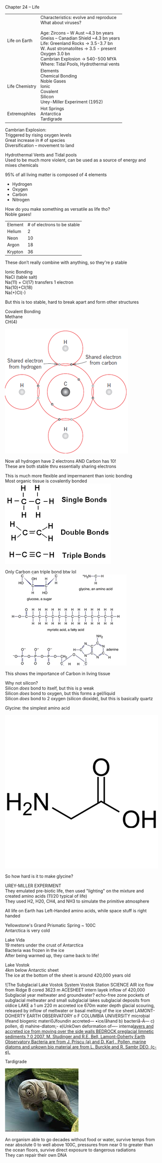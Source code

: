 Chapter 24 – Life
 
|   |   |
|---|---|
|Life on Earth|Characteristics: evolve and reproduce  <br>What about viruses?  <br>  <br>Age: Zircons – W Aust ~4.3 bn years  <br>Gneiss – Canadian Shield ~4.3 bn years  <br>Life: Greenland Rocks -> 3.5-3.7 bn  <br>W. Aust stromatolites -> 3.5 - present  <br>Oxygen 3.0 bn  <br>Cambrian Explosion -> 540-500 MYA  <br>Where: Tidal Pools, Hydrothermal vents|
|Life Chemistry|Elements  <br>Chemical Bonding  <br>Noble Gases  <br>Ionic  <br>Covalent  <br>Silicon  <br>Urey-Miller Experiment (1952)|
|Extremophiles|Hot Springs  <br>Antarctica  <br>Tardigrade|
 
Cambrian Explosion:  
Triggered by rising oxygen levels  
Great increase in # of species  
Diversification – movement to land
 
Hydrothermal Vents and Tidal pools  
Used to be much more violent, can be used as a source of energy and mixes chemicals
 
95% of all living matter is composed of 4 elements

- Hydrogen
- Oxygen
- Carbon
- Nitrogen
 
How do you make something as versatile as life tho?  
Noble gases!

|   |   |
|---|---|
|Element|# of electrons to be stable|
|Helium|2|
|Neon|10|
|Argon|18|
|Krypton|36|
 
These don’t really combine with anything, so they're p stable
 
Ionic Bonding  
NaCl (table salt)  
Na(11) + Cl(17) transfers 1 electron  
Na(10)+Cl(18)  
Na(+)Cl(-)
 
But this is too stable, hard to break apart and form other structures
 
Covalent Bonding  
Methane  
CH(4)

![Shared electron from hydrogen o O c o O Shared electron from carbon o ](03%20-%20Spring%20'23/ASTR161/Day%2024.md%201/Exported%20image%2020240525203945-0.png)  

Now all hydrogen have 2 electrons AND Carbon has 10!  
These are both stable thru essentially sharing electrons
 
This is much more flexible and impermanent than ionic bonding  
Most organic tissue is covalently bonded
 ![Single Bonds Double Bonds Triple Bonds ](03%20-%20Spring%20'23/ASTR161/Day%2024.md%201/Exported%20image%2020240525203945-1.png)  

Only Carbon can triple bond btw lol
 ![OH glucose, a sugar C—C— glycine, an amino acid c—c— —c—c C myristic acid, a fatty acid O—P— P—O adenine ](03%20-%20Spring%20'23/ASTR161/Day%2024.md%201/Exported%20image%2020240525203945-2.png)  

This shows the importance of Carbon in living tissue
 
Why not silicon?  
Silicon *does* bond to itself, but this is p weak  
Silicon *does* bond to oxygen, but this forms a gel/liquid  
Silicon *does* bond to 2 oxygen (silicon dioxide), but this is basically quartz
 
Glycine: the simplest amino acid

![Exported image](03%20-%20Spring%20'23/ASTR161/Day%2024.md%201/Exported%20image%2020240525203945-3.png)  

So how hard is it to make glycine?
 
UREY-MILLER EXPERIMENT  
They emulated pre-biotic life, then used "lighting" on the mixture and created amino acids (11/20 typical of life)  
They used H2, H20, CH4, and NH3 to simulate the primitive atmosphere
 
All life on Earth has Left-Handed amino acids, while space stuff is right handed
 
Yellowstone's Grand Prismatic Spring ~ 100C  
Antarctica is very cold
 
Lake Vida  
19 meters under the crust of Antarctica  
Bacteria was frozen in the ice  
After being warmed up, they came back to life!
 
Lake Vostok  
4km below Antarctic sheet  
The ice at the bottom of the sheet is around 420,000 years old

![The Subglacial Lake Vostok System Vostok Station SCIENCE AIR ice flow from Ridge B cored 3623 m ACESHEET intern layek inflow of 420,000 Subglacial year meltwater and groundwater? echo-free zone pockets of subglacial meltwater and small subglacial lakes subglacial deposits from oldice LAKE a 1 um 220 m accreted ice 670m water depth glacial scouring, released by inflow of meltwater or basal melting of the ice sheet LAMONT-DOHERTY EARTH OBSERVATORY o F COLUMBIA UNIVERSITY microbial lifeand biogenic materi0Jfoundin accreted— •ice/åhand b) bacteriå-Ä— c) pollen, d) mahine-dlatom;- e)UnkOwn deformation of—- interna[layers and accreted ice from moving over the side walls BEDROCK preglacial limnetic sediments ? 0 2007, M. Studinger and R.E. Bell, Lamont-Doherty Earth Observatory Bacteria are from J. Priscu (a) and D. Karl . Pollen, marine diatoms and unkown bio material are from L. Burckle and R. Sambr DEO, (c-e). ](Exported%20image%2020240525203945-4.png)  

Tardigrade

![Exported image](Exported%20image%2020240525203945-5.png)  

An organism able to go decades without food or water, survive temps from near absolute 0 to well above 100C, pressures from near 0 to greater than the ocean floors, survive direct exposure to dangerous radiations  
They can repair their own DNA